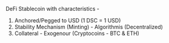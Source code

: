DeFi Stablecoin with characteristics - 

1. Anchored/Pegged to USD (1 DSC = 1 USD)
2. Stability Mechanism (Minting) - Algorithmis (Decentralized)
3. Collateral - Exogenour (Cryptocoins - BTC & ETH)